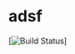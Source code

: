 # adsf
[![Build Status](https://www.google.com/search?q=%EA%B9%83%ED%97%88%EB%B8%8C+%EB%8B%A4%EC%9A%B4%EB%A1%9C%EB%93%9C&oq=%EA%B9%83%ED%97%88%EB%B8%8C+%EB%8B%A4%EC%9A%B4%EB%A1%9C%EB%93%9C&aqs=chrome..69i57j0l2j69i59l2j0l2j69i61.4740j0j7&sourceid=chrome&ie=UTF-8)]
